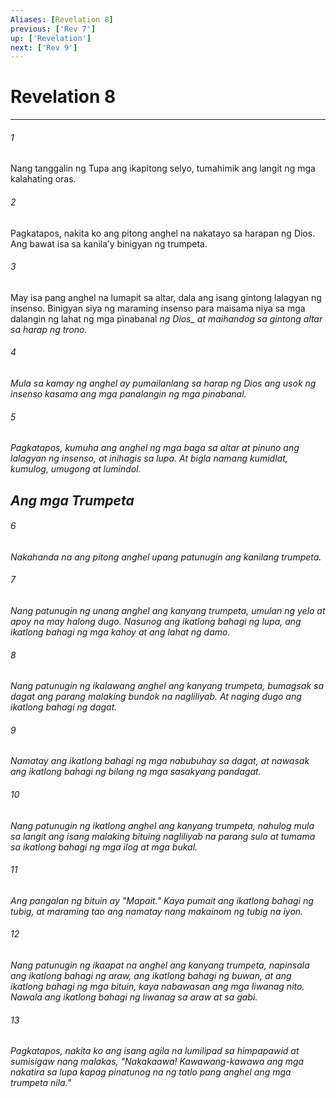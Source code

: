 ```yaml
---
Aliases: [Revelation 8]
previous: ['Rev 7']
up: ['Revelation']
next: ['Rev 9']
---
```

# Revelation 8

***






















###### 1 










Nang tanggalin ng Tupa ang ikapitong selyo, tumahimik ang langit ng mga kalahating oras. 





















###### 2 










Pagkatapos, nakita ko ang pitong anghel na nakatayo sa harapan ng Dios. Ang bawat isa sa kanilaʼy binigyan ng trumpeta. 





















###### 3 










May isa pang anghel na lumapit sa altar, dala ang isang gintong lalagyan ng insenso. Binigyan siya ng maraming insenso para maisama niya sa mga dalangin ng lahat ng mga pinabanal <i class="trans-change">ng Dios_ at maihandog sa gintong altar sa harap ng trono. 





















###### 4 










Mula sa kamay ng anghel ay pumailanlang sa harap ng Dios ang usok ng insenso kasama ang mga panalangin ng mga pinabanal. 





















###### 5 










Pagkatapos, kumuha ang anghel ng mga baga sa altar at pinuno ang lalagyan ng insenso, at inihagis sa lupa. At bigla namang kumidlat, kumulog, umugong at lumindol.

## Ang mga Trumpeta 





















###### 6 










Nakahanda na ang pitong anghel upang patunugin ang kanilang trumpeta. 





















###### 7 










Nang patunugin ng unang anghel ang kanyang trumpeta, umulan ng yelo at apoy na may halong dugo. Nasunog ang ikatlong bahagi ng lupa, ang ikatlong bahagi ng mga kahoy at ang lahat ng damo. 





















###### 8 










Nang patunugin ng ikalawang anghel ang kanyang trumpeta, bumagsak sa dagat ang parang malaking bundok na nagliliyab. At naging dugo ang ikatlong bahagi ng dagat. 





















###### 9 










Namatay ang ikatlong bahagi ng mga nabubuhay sa dagat, at nawasak ang ikatlong bahagi ng bilang ng mga sasakyang pandagat. 





















###### 10 










Nang patunugin ng ikatlong anghel ang kanyang trumpeta, nahulog mula sa langit ang isang malaking bituing nagliliyab na parang sulo at tumama sa ikatlong bahagi ng mga ilog at mga bukal. 





















###### 11 










Ang pangalan ng bituin ay "Mapait." Kaya pumait ang ikatlong bahagi ng tubig, at maraming tao ang namatay nang makainom ng tubig na iyon. 





















###### 12 










Nang patunugin ng ikaapat na anghel ang kanyang trumpeta, napinsala ang ikatlong bahagi ng araw, ang ikatlong bahagi ng buwan, at ang ikatlong bahagi ng mga bituin, kaya nabawasan ang mga liwanag nito. Nawala ang ikatlong bahagi ng liwanag sa araw at sa gabi. 





















###### 13 










Pagkatapos, nakita ko ang isang agila na lumilipad sa himpapawid at sumisigaw nang malakas, "Nakakaawa! Kawawang-kawawa ang mga nakatira sa lupa kapag pinatunog na ng tatlo pang anghel ang mga trumpeta nila."
